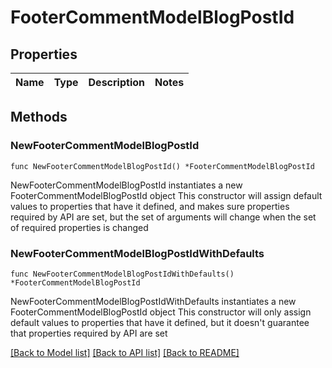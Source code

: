 # FooterCommentModelBlogPostId

## Properties

Name | Type | Description | Notes
------------ | ------------- | ------------- | -------------

## Methods

### NewFooterCommentModelBlogPostId

`func NewFooterCommentModelBlogPostId() *FooterCommentModelBlogPostId`

NewFooterCommentModelBlogPostId instantiates a new FooterCommentModelBlogPostId object
This constructor will assign default values to properties that have it defined,
and makes sure properties required by API are set, but the set of arguments
will change when the set of required properties is changed

### NewFooterCommentModelBlogPostIdWithDefaults

`func NewFooterCommentModelBlogPostIdWithDefaults() *FooterCommentModelBlogPostId`

NewFooterCommentModelBlogPostIdWithDefaults instantiates a new FooterCommentModelBlogPostId object
This constructor will only assign default values to properties that have it defined,
but it doesn't guarantee that properties required by API are set


[[Back to Model list]](../README.md#documentation-for-models) [[Back to API list]](../README.md#documentation-for-api-endpoints) [[Back to README]](../README.md)


